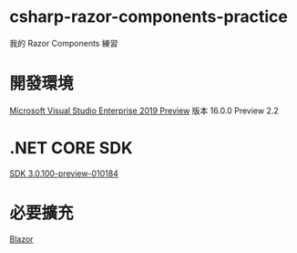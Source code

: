 # csharp-razor-components-practice
我的 Razor Components 練習

# 開發環境
[Microsoft Visual Studio Enterprise 2019 Preview](https://visualstudio.microsoft.com/zh-hant/vs/preview/?rr=https%3A%2F%2Fwww.google.com.tw%2F)
版本 16.0.0 Preview 2.2

# .NET CORE SDK
[SDK 3.0.100-preview-010184](https://dotnet.microsoft.com/download/dotnet-core/3.0)

# 必要擴充
[Blazor](https://marketplace.visualstudio.com/items?itemName=aspnet.blazor)
